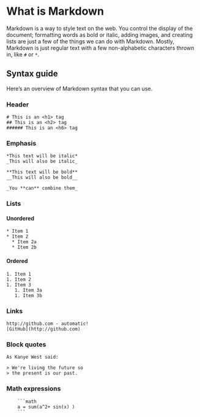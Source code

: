 # What is Markdown

Markdown is a way to style text on the web. You control the display of the 
document; formatting words as bold or italic, adding images, and creating 
lists are just a few of the things we can do with Markdown. Mostly, Markdown 
is just regular text with a few non-alphabetic characters thrown in, like `#` or `*`.

## Syntax guide
Here’s an overview of Markdown syntax that you can use.

### Header
``` 
# This is an <h1> tag
## This is an <h2> tag
###### This is an <h6> tag
```

### Emphasis

```  
*This text will be italic*
_This will also be italic_

**This text will be bold**
__This will also be bold__

_You **can** combine them_
```

### Lists

#### Unordered
``` 
* Item 1
* Item 2
  * Item 2a
  * Item 2b
```

#### Ordered
``` 
1. Item 1
1. Item 2
1. Item 3
   1. Item 3a
   1. Item 3b
```

### Links

``` 
http://github.com - automatic!
[GitHub](http://github.com)
```

### Block quotes
``` 
As Kanye West said:

> We're living the future so
> the present is our past.
```

### Math expressions
```  
    ```math
    a = sum(a^2+ sin(x) ) 
    ```
```
